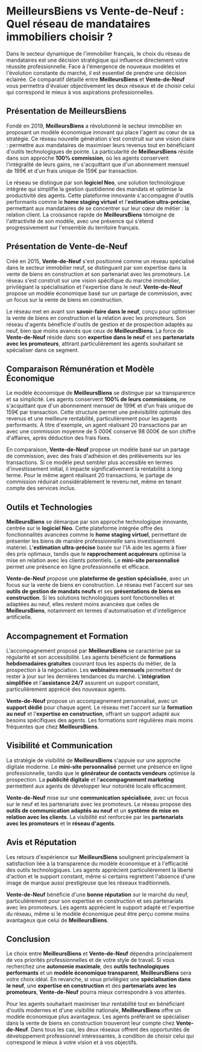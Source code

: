 # MeilleursBiens vs Vente-de-Neuf : Quel réseau de mandataires immobiliers choisir ?

Dans le secteur dynamique de l'immobilier français, le choix du réseau de mandataires est une décision stratégique qui influence directement votre réussite professionnelle. Face à l'émergence de nouveaux modèles et l'évolution constante du marché, il est essentiel de prendre une décision éclairée. Ce comparatif détaillé entre **MeilleursBiens** et **Vente-de-Neuf** vous permettra d'évaluer objectivement les deux réseaux et de choisir celui qui correspond le mieux à vos aspirations professionnelles.

## Présentation de MeilleursBiens

Fondé en 2019, **MeilleursBiens** a révolutionné le secteur immobilier en proposant un modèle économique innovant qui place l'agent au cœur de sa stratégie. Ce réseau nouvelle génération s'est construit sur une vision claire : permettre aux mandataires de maximiser leurs revenus tout en bénéficiant d'outils technologiques de pointe. La particularité de **MeilleursBiens** réside dans son approche **100% commission**, où les agents conservent l'intégralité de leurs gains, ne s'acquittant que d'un abonnement mensuel de 199€ et d'un frais unique de 159€ par transaction.

Le réseau se distingue par son **logiciel Neo**, une solution technologique intégrée qui simplifie la gestion quotidienne des mandats et optimise la productivité des agents. Cette plateforme innovante s'accompagne d'outils performants comme le **home staging virtuel** et l'**estimation ultra-précise**, permettant aux mandataires de se concentrer sur leur cœur de métier : la relation client. La croissance rapide de **MeilleursBiens** témoigne de l'attractivité de son modèle, avec une présence qui s'étend progressivement sur l'ensemble du territoire français.

## Présentation de Vente-de-Neuf

Créé en 2015, **Vente-de-Neuf** s'est positionné comme un réseau spécialisé dans le secteur immobilier neuf, se distinguant par son expertise dans la vente de biens en construction et son partenariat avec les promoteurs. Le réseau s'est construit sur une vision spécifique du marché immobilier, privilégiant la spécialisation et l'expertise dans le neuf. **Vente-de-Neuf** propose un modèle économique basé sur un partage de commission, avec un focus sur la vente de biens en construction.

Le réseau met en avant son **savoir-faire dans le neuf**, conçu pour optimiser la vente de biens en construction et la relation avec les promoteurs. Son réseau d'agents bénéficie d'outils de gestion et de prospection adaptés au neuf, bien que moins avancés que ceux de **MeilleursBiens**. La force de **Vente-de-Neuf** réside dans son **expertise dans le neuf** et ses **partenariats avec les promoteurs**, attirant particulièrement les agents souhaitant se spécialiser dans ce segment.

## Comparaison Rémunération et Modèle Économique

Le modèle économique de **MeilleursBiens** se distingue par sa transparence et sa simplicité. Les agents conservent **100% de leurs commissions**, ne s'acquittant que d'un abonnement mensuel de 199€ et d'un frais unique de 159€ par transaction. Cette structure permet une prévisibilité optimale des revenus et une meilleure rentabilité, particulièrement pour les agents performants. À titre d'exemple, un agent réalisant 20 transactions par an avec une commission moyenne de 5 000€ conserve 98 000€ de son chiffre d'affaires, après déduction des frais fixes.

En comparaison, **Vente-de-Neuf** propose un modèle basé sur un partage de commission, avec des frais d'adhésion et des prélèvements sur les transactions. Si ce modèle peut sembler plus accessible en termes d'investissement initial, il impacte significativement la rentabilité à long terme. Pour le même agent réalisant 20 transactions, le partage de commission réduirait considérablement le revenu net, même en tenant compte des services inclus.

## Outils et Technologies

**MeilleursBiens** se démarque par son approche technologique innovante, centrée sur le **logiciel Neo**. Cette plateforme intégrée offre des fonctionnalités avancées comme le **home staging virtuel**, permettant de présenter les biens de manière professionnelle sans investissement matériel. L'**estimation ultra-précise** basée sur l'IA aide les agents à fixer des prix optimaux, tandis que le **rapprochement acquéreurs** optimise la mise en relation avec les clients potentiels. Le **mini-site personnalisé** permet une présence en ligne professionnelle et efficace.

**Vente-de-Neuf** propose une **plateforme de gestion spécialisée**, avec un focus sur la vente de biens en construction. Le réseau met l'accent sur ses **outils de gestion de mandats neufs** et ses **présentations de biens en construction**. Si les solutions technologiques sont fonctionnelles et adaptées au neuf, elles restent moins avancées que celles de **MeilleursBiens**, notamment en termes d'automatisation et d'intelligence artificielle.

## Accompagnement et Formation

L'accompagnement proposé par **MeilleursBiens** se caractérise par sa régularité et son accessibilité. Les agents bénéficient de **formations hebdomadaires gratuites** couvrant tous les aspects du métier, de la prospection à la négociation. Les **webinaires mensuels** permettent de rester à jour sur les dernières tendances du marché. L'**intégration simplifiée** et l'**assistance 24/7** assurent un support constant, particulièrement apprécié des nouveaux agents.

**Vente-de-Neuf** propose un accompagnement personnalisé, avec un **support dédié** pour chaque agent. Le réseau met l'accent sur la **formation au neuf** et l'**expertise en construction**, offrant un support adapté aux besoins spécifiques des agents. Les formations sont régulières mais moins fréquentes que chez **MeilleursBiens**.

## Visibilité et Communication

La stratégie de visibilité de **MeilleursBiens** s'appuie sur une approche digitale moderne. Le **mini-site personnalisé** permet une présence en ligne professionnelle, tandis que le **générateur de contacts vendeurs** optimise la prospection. La **publicité digitale** et l'**accompagnement marketing** permettent aux agents de développer leur notoriété locale efficacement.

**Vente-de-Neuf** mise sur une **communication spécialisée**, avec un focus sur le neuf et les partenariats avec les promoteurs. Le réseau propose des **outils de communication adaptés au neuf** et un **système de mise en relation avec les clients**. La visibilité est renforcée par les **partenariats avec les promoteurs** et le **réseau d'agents**.

## Avis et Réputation

Les retours d'expérience sur **MeilleursBiens** soulignent principalement la satisfaction liée à la transparence du modèle économique et à l'efficacité des outils technologiques. Les agents apprécient particulièrement la liberté d'action et le support constant, même si certains regrettent l'absence d'une image de marque aussi prestigieuse que les réseaux traditionnels.

**Vente-de-Neuf** bénéficie d'une **bonne réputation** sur le marché du neuf, particulièrement pour son expertise en construction et ses partenariats avec les promoteurs. Les agents apprécient le support adapté et l'expertise du réseau, même si le modèle économique peut être perçu comme moins avantageux que celui de **MeilleursBiens**.

## Conclusion

Le choix entre **MeilleursBiens** et **Vente-de-Neuf** dépendra principalement de vos priorités professionnelles et de votre style de travail. Si vous recherchez une **autonomie maximale**, des **outils technologiques performants** et un **modèle économique transparent**, **MeilleursBiens** sera votre choix idéal. En revanche, si vous privilégiez une **spécialisation dans le neuf**, une **expertise en construction** et des **partenariats avec les promoteurs**, **Vente-de-Neuf** pourra mieux correspondre à vos attentes.

Pour les agents souhaitant maximiser leur rentabilité tout en bénéficiant d'outils modernes et d'une visibilité nationale, **MeilleursBiens** offre un modèle économique plus avantageux. Les agents préférant se spécialiser dans la vente de biens en construction trouveront leur compte chez **Vente-de-Neuf**. Dans tous les cas, les deux réseaux offrent des opportunités de développement professionnel intéressantes, à condition de choisir celui qui correspond le mieux à votre vision et à vos objectifs.
